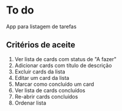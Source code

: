 # To do
App para listagem de tarefas

## Critérios de aceite

 1. Ver lista de cards com status de "A fazer"
 2. Adicionar cards com título de descrição
 3. Excluir cards da lista
 4. Editar um card da lista
 5. Marcar como concluído um card
 6. Ver lista de cards concluídos
 7. Re-abrir cards concluídos
 8. Ordenar lista

